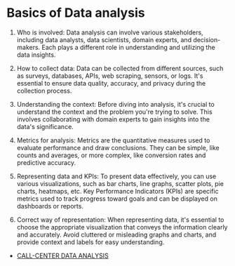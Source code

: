 

#   Basics of Data analysis

1. Who is involved:
Data analysis can involve various stakeholders, including data analysts, data scientists, domain experts, and decision-makers. Each plays a different role in understanding and utilizing the data insights.

2. How to collect data:
Data can be collected from different sources, such as surveys, databases, APIs, web scraping, sensors, or logs. It's essential to ensure data quality, accuracy, and privacy during the collection process.

3. Understanding the context:
Before diving into analysis, it's crucial to understand the context and the problem you're trying to solve. This involves collaborating with domain experts to gain insights into the data's significance.

4. Metrics for analysis:
Metrics are the quantitative measures used to evaluate performance and draw conclusions. They can be simple, like counts and averages, or more complex, like conversion rates and predictive accuracy.

5. Representing data and KPIs:
To present data effectively, you can use various visualizations, such as bar charts, line graphs, scatter plots, pie charts, heatmaps, etc. Key Performance Indicators (KPIs) are specific metrics used to track progress toward goals and can be displayed on dashboards or reports.

6. Correct way of representation:
When representing data, it's essential to choose the appropriate visualization that conveys the information clearly and accurately. Avoid cluttered or misleading graphs and charts, and provide context and labels for easy understanding.

*   [CALL-CENTER DATA ANALYSIS](call-center)
